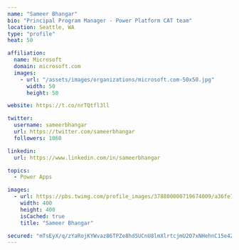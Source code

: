 ```yaml
---
name: "Sameer Bhangar"
bio: "Principal Program Manager - Power Platform CAT team"
location: Seattle, WA
type: "profile"
heat: 50

affiliation:
  name: Microsoft
  domain: microsoft.com
  images:
    - url: "/assets/images/organizations/microsoft.com-50x50.jpg"
      width: 50
      height: 50

website: https://t.co/nrTQtfl3ll

twitter:
  username: sameerbhangar
  url: https://twitter.com/sameerbhangar
  followers: 1060

linkedin:
  url: https://www.linkedin.com/in/sameerbhangar

topics:
  - Power Apps

images:
  - url: https://pbs.twimg.com/profile_images/378800000719674009/a36fe7ddfab1778b76e5793772e43798_400x400.jpeg
    width: 400
    height: 400
    isCached: true
    title: "Sameer Bhangar"

secured: "mTsEyX/q/zYaRojKYWvaz86TPZe8hd5UCnU8lmXlrtcjmU2O7xNHehnC15e4ZNKq4h66SuteV2AbabkMcIJKhQjbEaJPzo6pBm8tgJPQoXzMl7T/bf3X4QI1IOrecrtoFDfC9qbTC1JiTE0qcEayk8w6UCTEp664nEdf13VSWO9OXjBjXKlcXfs/WAo8HyBL+NkrXdv+thUCSMk4Iv7L4dN7KTg9NM48ySmWjRpM/neQKxcFrNMlae4xry4lJ/fGg5q8NyQWXe1J65hvHkPDcELTp8sMtbk/yPKee0MLLGqlJbeIPZMdVMG4z29qgqFLvoAtWHdC5BNwU1Or/JeniNviABGhoKrVvOnmPUpeVIu/lSNRaE1tBO2JVGDVSy4ZIBGaCbpEVBTptPWw4CMnLFLEdPz45tb0ZjrKq4B10M0=;oogdaLjJmYjJbJ6T18I0ug=="
---
```


